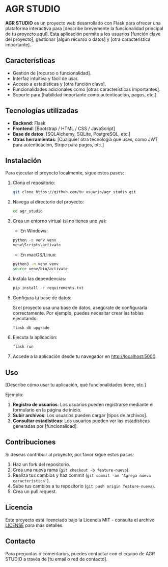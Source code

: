 # AGR STUDIO

**AGR STUDIO** es un proyecto web desarrollado con Flask para ofrecer una plataforma interactiva para [describe brevemente la funcionalidad principal de tu proyecto aquí]. Esta aplicación permite a los usuarios [función clave del proyecto], gestionar [algún recurso o datos] y [otra característica importante]. 

## Características

- Gestión de [recurso o funcionalidad].
- Interfaz intuitiva y fácil de usar.
- Acceso a estadísticas y [otra función clave].
- Funcionalidades adicionales como [otras características importantes].
- Soporte para [habilidad importante como autenticación, pagos, etc.].

## Tecnologías utilizadas

- **Backend**: Flask
- **Frontend**: [Bootstrap / HTML / CSS / JavaScript]
- **Base de datos**: [SQLAlchemy, SQLite, PostgreSQL, etc.]
- **Otras herramientas**: [Cualquier otra tecnología que uses, como JWT para autenticación, Stripe para pagos, etc.]

## Instalación

Para ejecutar el proyecto localmente, sigue estos pasos:

1. Clona el repositorio:

    ```bash
    git clone https://github.com/tu_usuario/agr_studio.git
    ```

2. Navega al directorio del proyecto:

    ```bash
    cd agr_studio
    ```

3. Crea un entorno virtual (si no tienes uno ya):

    - En Windows:

    ```bash
    python -m venv venv
    venv\Scripts\activate
    ```

    - En macOS/Linux:

    ```bash
    python3 -m venv venv
    source venv/bin/activate
    ```

4. Instala las dependencias:

    ```bash
    pip install -r requirements.txt
    ```

5. Configura tu base de datos:

    Si el proyecto usa una base de datos, asegúrate de configurarla correctamente. Por ejemplo, puedes necesitar crear las tablas ejecutando:

    ```bash
    flask db upgrade
    ```

6. Ejecuta la aplicación:

    ```bash
    flask run
    ```

7. Accede a la aplicación desde tu navegador en [http://localhost:5000](http://localhost:5000).

## Uso

[Describe cómo usar tu aplicación, qué funcionalidades tiene, etc.]

Ejemplo:
1. **Registro de usuarios**: Los usuarios pueden registrarse mediante el formulario en la página de inicio.
2. **Subir archivos**: Los usuarios pueden cargar [tipos de archivos].
3. **Consultar estadísticas**: Los usuarios pueden ver las estadísticas generadas por [funcionalidad].

## Contribuciones

Si deseas contribuir al proyecto, por favor sigue estos pasos:

1. Haz un fork del repositorio.
2. Crea una nueva rama (`git checkout -b feature-nueva`).
3. Realiza tus cambios y haz commit (`git commit -am 'Agrega nueva característica'`).
4. Sube tus cambios a tu repositorio (`git push origin feature-nueva`).
5. Crea un pull request.

## Licencia

Este proyecto está licenciado bajo la Licencia MIT - consulta el archivo [LICENSE](LICENSE) para más detalles.

## Contacto

Para preguntas o comentarios, puedes contactar con el equipo de AGR STUDIO a través de [tu email o red de contacto].

